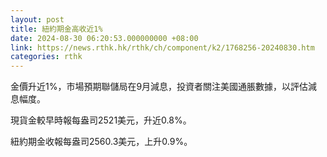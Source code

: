```yaml
---
layout: post
title: 紐約期金高收近1%
date: 2024-08-30 06:20:53.000000000 +08:00
link: https://news.rthk.hk/rthk/ch/component/k2/1768256-20240830.htm
categories: rthk
---
```


金價升近1%，市場預期聯儲局在9月減息，投資者關注美國通脹數據，以評估減息幅度。

現貨金較早時報每盎司2521美元，升近0.8%。

紐約期金收報每盎司2560.3美元，上升0.9%。
